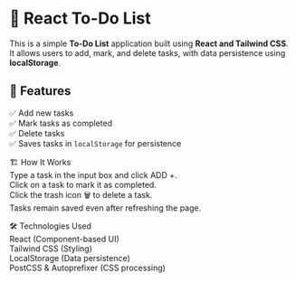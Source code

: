 # 📝 React To-Do List

This is a simple **To-Do List** application built using **React and Tailwind CSS**. It allows users to add, mark, and delete tasks, with data persistence using **localStorage**.

## 🚀 Features

✅ Add new tasks  
✅ Mark tasks as completed  
✅ Delete tasks  
✅ Saves tasks in `localStorage` for persistence  

🏗️ How It Works  
Type a task in the input box and click ADD +.  
Click on a task to mark it as completed.  
Click the trash icon 🗑️ to delete a task.  
Tasks remain saved even after refreshing the page.  

🛠️ Technologies Used  
React (Component-based UI)  
Tailwind CSS (Styling)  
LocalStorage (Data persistence)  
PostCSS & Autoprefixer (CSS processing)  



